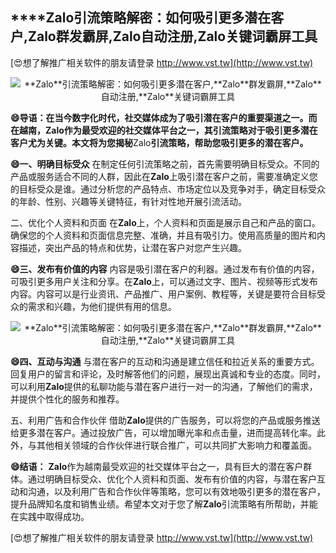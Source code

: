 ## ****Zalo**引流策略解密：如何吸引更多潜在客户,**Zalo**群发霸屏,**Zalo**自动注册,**Zalo**关键词霸屏工具**

[😍想了解推广相关软件的朋友请登录 http://www.vst.tw](http://www.vst.tw)

 <center><img src="https://vst.tw/MP4/tuiguang/png/6.png" alt="**Zalo**引流策略解密：如何吸引更多潜在客户,**Zalo**群发霸屏,**Zalo**自动注册,**Zalo**关键词霸屏工具"></center>

**😄导语：在当今数字化时代，社交媒体成为了吸引潜在客户的重要渠道之一。而在越南，**Zalo**作为最受欢迎的社交媒体平台之一，其引流策略对于吸引更多潜在客户尤为关键。本文将为您揭秘**Zalo**引流策略，帮助您吸引更多的潜在客户。**

**😄一、明确目标受众**
在制定任何引流策略之前，首先需要明确目标受众。不同的产品或服务适合不同的人群，因此在**Zalo**上吸引潜在客户之前，需要准确定义您的目标受众是谁。通过分析您的产品特点、市场定位以及竞争对手，确定目标受众的年龄、性别、兴趣等关键特征，有针对性地开展引流活动。

二、优化个人资料和页面
在**Zalo**上，个人资料和页面是展示自己和产品的窗口。确保您的个人资料和页面信息完整、准确，并且有吸引力。使用高质量的图片和内容描述，突出产品的特点和优势，让潜在客户对您产生兴趣。

**😄三、发布有价值的内容**
内容是吸引潜在客户的利器。通过发布有价值的内容，可吸引更多用户关注和分享。在**Zalo**上，可以通过文字、图片、视频等形式发布内容。内容可以是行业资讯、产品推广、用户案例、教程等，关键是要符合目标受众的需求和兴趣，为他们提供有用的信息。

 <center><img src="https://vst.tw/MP4/tuiguang/png/3.png" alt="**Zalo**引流策略解密：如何吸引更多潜在客户,**Zalo**群发霸屏,**Zalo**自动注册,**Zalo**关键词霸屏工具"></center>

**😄四、互动与沟通**
与潜在客户的互动和沟通是建立信任和拉近关系的重要方式。回复用户的留言和评论，及时解答他们的问题，展现出真诚和专业的态度。同时，可以利用**Zalo**提供的私聊功能与潜在客户进行一对一的沟通，了解他们的需求，并提供个性化的服务和推荐。

五、利用广告和合作伙伴
借助**Zalo**提供的广告服务，可以将您的产品或服务推送给更多潜在客户。通过投放广告，可以增加曝光率和点击量，进而提高转化率。此外，与其他相关领域的合作伙伴进行联合推广，可以共同扩大影响力和覆盖面。

**😄结语：**
**Zalo**作为越南最受欢迎的社交媒体平台之一，具有巨大的潜在客户群体。通过明确目标受众、优化个人资料和页面、发布有价值的内容，与潜在客户互动和沟通，以及利用广告和合作伙伴等策略，您可以有效地吸引更多的潜在客户，提升品牌知名度和销售业绩。希望本文对于您了解**Zalo**引流策略有所帮助，并能在实践中取得成功。

[😍想了解推广相关软件的朋友请登录 http://www.vst.tw](http://www.vst.tw)



